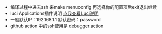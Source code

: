 - 编译过程中进去ssh 来make menuconfig 再选择你的配置项后exit退出继续
- luci Applications插件说明 [点我查看Luci说明](https://www.right.com.cn/forum/thread-344825-1-1.html)
- 一般默认IP：192.168.1.1 默认密码：password
- github action 中的ssh使用是 [debugger action](https://github.com/csexton/debugger-action)